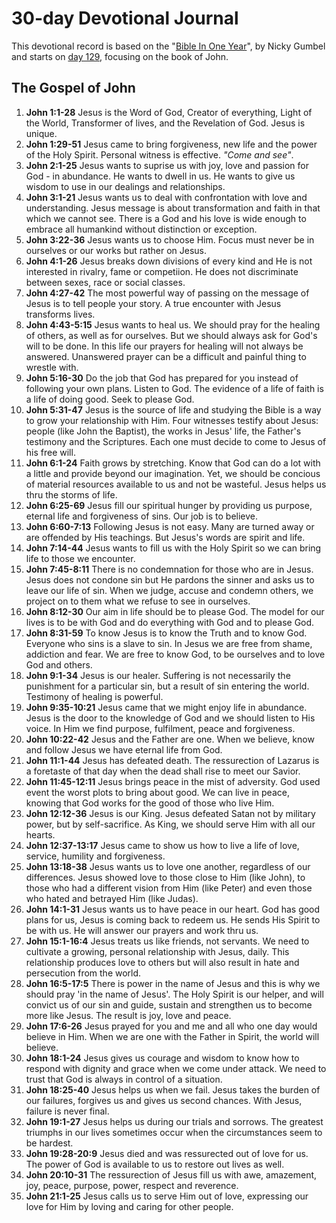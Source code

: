 # 30-day Devotional Journal

This devotional record is based on the "[Bible In One Year](https://www.bibleinoneyear.org)", by Nicky Gumbel and starts on [day 129](https://www.bibleinoneyear.org/bioy/commentary/3285), focusing on the book of John.

## The Gospel of John
1. **John 1:1-28** Jesus is the Word of God, Creator of everything, Light of the World, Transformer of lives, and the Revelation of God. Jesus is unique.
2. **John 1:29-51** Jesus came to bring forgiveness, new life and the power of the Holy Spirit. Personal witness is effective. _"Come and see"_.
3. **John 2:1-25** Jesus wants to suprise us with joy, love and passion for God - in abundance. He wants to dwell in us. He wants to give us wisdom to use in our dealings and relationships.
4. **John 3:1-21** Jesus wants us to deal with confrontation with love and understanding. Jesus message is about transformation and faith in that which we cannot see. There is a God and his love is wide enough to embrace all humankind without distinction or exception.
5. **John 3:22-36** Jesus wants us to choose Him. Focus must never be in ourselves or our works but rather on Jesus.
6. **John 4:1-26** Jesus breaks down divisions of every kind and He is not interested in rivalry, fame or competiion. He does not discriminate between sexes, race or social classes.
7. **John 4:27-42** The most powerful way of passing on the message of Jesus is to tell people your story. A true encounter with Jesus transforms lives.
8. **John 4:43-5:15** Jesus wants to heal us. We should pray for the healing of others, as well as for ourselves. But we should always ask for God's will to be done. In this life our prayers for healing will not always be answered. Unanswered prayer can be a difficult and painful thing to wrestle with.
9. **John 5:16-30** Do the job that God has prepared for you instead of following your own plans. Listen to God. The evidence of a life of faith is a life of doing good. Seek to please God.
10. **John 5:31-47** Jesus is the source of life and studying the Bible is a way to grow your relationship with Him. Four witnesses testify about Jesus: people (like John the Baptist), the works in Jesus' life, the Father's testimony and the Scriptures. Each one must decide to come to Jesus of his free will.
11. **John 6:1-24** Faith grows by stretching. Know that God can do a lot with a little and provide beyond our imagination. Yet, we should be concious of material resources available to us and not be wasteful. Jesus helps us thru the storms of life.
12. **John 6:25-69** Jesus fill our spiritual hunger by providing us purpose, eternal life and forgiveness of sins. Our job is to believe.
13. **John 6:60-7:13** Following Jesus is not easy. Many are turned away or are offended by His teachings. But Jesus's words are spirit and life.
14. **John 7:14-44** Jesus wants to fill us with the Holy Spirit so we can bring life to those we encounter. 
15. **John 7:45-8:11** There is no condemnation for those who are in Jesus. Jesus does not condone sin but He pardons the sinner and asks us to leave our life of sin. When we judge, accuse and condemn others, we project on to them what we refuse to see in ourselves. 
16. **John 8:12-30** Our aim in life should be to please God. The model for our lives is to be with God and do everything with God and to please God.
17. **John 8:31-59** To know Jesus is to know the Truth and to know God. Everyone who sins is a slave to sin. In Jesus we are free from shame, addiction and fear. We are free to know God, to be ourselves and to love God and others.
18. **John 9:1-34** Jesus is our healer. Suffering is not necessarily the punishment for a particular sin, but a result of sin entering the world. Testimony of healing is powerful.
19. **John 9:35-10:21** Jesus came that we might enjoy life in abundance. Jesus is the door to the knowledge of God and we should listen to His voice. In Him we find purpose, fulfilment, peace and forgiveness.
20. **John 10:22-42** Jesus and the Father are one. When we believe, know and follow Jesus we have eternal life from God.
21. **John 11:1-44** Jesus has defeated death. The ressurection of Lazarus is a foretaste of that day when the dead shall rise to meet our Savior.
22. **John 11:45-12:11** Jesus brings peace in the mist of adversity. God used event the worst plots to bring about good. We can live in peace, knowing that God works for the good of those who live Him.
23. **John 12:12-36** Jesus is our King. Jesus defeated Satan not by military power, but by self-sacrifice. As King, we should serve Him with all our hearts.
24. **John 12:37-13:17** Jesus came to show us how to live a life of love, service, humility and forgiveness.
25. **John 13:18-38** Jesus wants us to love one another, regardless of our differences. Jesus showed love to those close to Him (like John), to those who had a different vision from Him (like Peter) and even those who hated and betrayed Him (like Judas).
26. **John 14:1-31** Jesus wants us to have peace in our heart. God has good plans for us, Jesus is coming back to redeem us. He sends His Spirit to be with us. He will answer our prayers and work thru us.
27. **John 15:1-16:4** Jesus treats us like friends, not servants. We need to cultivate a growing, personal relationship with Jesus, daily. This relationship produces love to others but will also result in hate and persecution from the world.
28. **John 16:5-17:5** There is power in the name of Jesus and this is why we should pray 'in the name of Jesus'. The Holy Spirit is our helper, and will convict us of our sin and guide, sustain and strengthen us to become more like Jesus. The result is joy, love and peace.
29. **John 17:6-26** Jesus prayed for you and me and all who one day would believe in Him. When we are one with the Father in Spirit, the world will believe.
30. **John 18:1-24** Jesus gives us courage and wisdom to know how to respond with dignity and grace when we come under attack. We need to trust that God is always in control of a situation.
31. **John 18:25-40** Jesus helps us when we fail. Jesus takes the burden of our failures, forgives us and gives us second chances. With Jesus, failure is never final.
32. **John 19:1-27** Jesus helps us during our trials and sorrows. The greatest triumphs in our lives sometimes occur when the circumstances seem to be hardest.
33. **John 19:28-20:9** Jesus died and was ressurected out of love for us. The power of God is available to us to restore out lives as well.
34. **John 20:10-31** The ressurection of Jesus fill us with awe, amazement, joy, peace, purpose, power, respect and reverence.
35. **John 21:1-25** Jesus calls us to serve Him out of love, expressing our love for Him by loving and caring for other people.